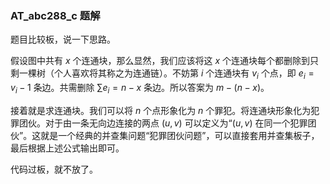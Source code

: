 ### AT_abc288_c 题解

题目比较板，说一下思路。

假设图中共有 $x$ 个连通块，那么显然，我们应该将这 $x$ 个连通块每个都删除到只剩一棵树（个人喜欢将其称之为连通链）。不妨第 $i$ 个连通块有 $v_i$ 个点，即 $e_i = v_i-1$ 条边。共需删除 $\sum{e_i} = n - x$ 条边。所以答案为 $m - (n-x)$。

接着就是求连通块。我们可以将 $n$ 个点形象化为 $n$ 个罪犯。将连通块形象化为犯罪团伙。对于由一条无向边连接的两点 $(u,v)$ 可以定义为“$(u,v)$ 在同一个犯罪团伙”。这就是一个经典的并查集问题“犯罪团伙问题”，可以直接套用并查集板子，最后根据上述公式输出即可。

代码过板，就不放了。
